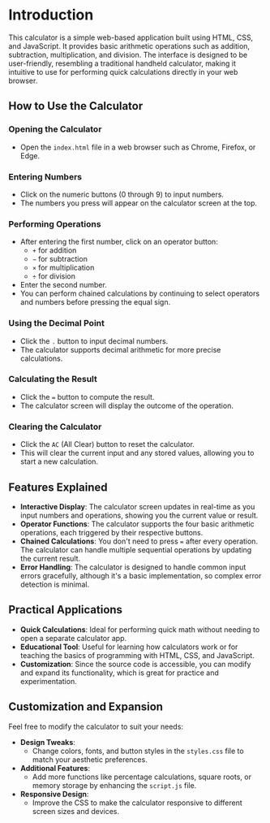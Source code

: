 # Introduction

This calculator is a simple web-based application built using HTML, CSS, and JavaScript. It provides basic arithmetic operations such as addition, subtraction, multiplication, and division. The interface is designed to be user-friendly, resembling a traditional handheld calculator, making it intuitive to use for performing quick calculations directly in your web browser.

## How to Use the Calculator

### Opening the Calculator
- Open the `index.html` file in a web browser such as Chrome, Firefox, or Edge.

### Entering Numbers
- Click on the numeric buttons (0 through 9) to input numbers.
- The numbers you press will appear on the calculator screen at the top.

### Performing Operations
- After entering the first number, click on an operator button:
  - `+` for addition
  - `−` for subtraction
  - `×` for multiplication
  - `÷` for division
- Enter the second number.
- You can perform chained calculations by continuing to select operators and numbers before pressing the equal sign.

### Using the Decimal Point
- Click the `.` button to input decimal numbers.
- The calculator supports decimal arithmetic for more precise calculations.

### Calculating the Result
- Click the `=` button to compute the result.
- The calculator screen will display the outcome of the operation.

### Clearing the Calculator
- Click the `AC` (All Clear) button to reset the calculator.
- This will clear the current input and any stored values, allowing you to start a new calculation.

## Features Explained

- **Interactive Display**: The calculator screen updates in real-time as you input numbers and operations, showing you the current value or result.
- **Operator Functions**: The calculator supports the four basic arithmetic operations, each triggered by their respective buttons.
- **Chained Calculations**: You don't need to press `=` after every operation. The calculator can handle multiple sequential operations by updating the current result.
- **Error Handling**: The calculator is designed to handle common input errors gracefully, although it's a basic implementation, so complex error detection is minimal.

## Practical Applications

- **Quick Calculations**: Ideal for performing quick math without needing to open a separate calculator app.
- **Educational Tool**: Useful for learning how calculators work or for teaching the basics of programming with HTML, CSS, and JavaScript.
- **Customization**: Since the source code is accessible, you can modify and expand its functionality, which is great for practice and experimentation.

## Customization and Expansion

Feel free to modify the calculator to suit your needs:

- **Design Tweaks**:
  - Change colors, fonts, and button styles in the `styles.css` file to match your aesthetic preferences.
- **Additional Features**:
  - Add more functions like percentage calculations, square roots, or memory storage by enhancing the `script.js` file.
- **Responsive Design**:
  - Improve the CSS to make the calculator responsive to different screen sizes and devices.
